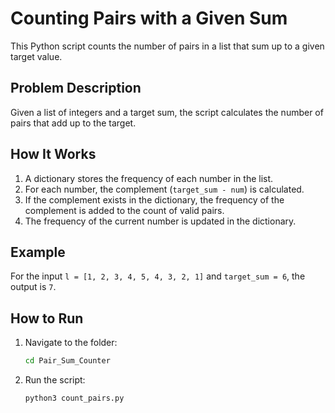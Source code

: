 # Counting Pairs with a Given Sum

This Python script counts the number of pairs in a list that sum up to a given target value.

## Problem Description

Given a list of integers and a target sum, the script calculates the number of pairs that add up to the target.

## How It Works

1. A dictionary stores the frequency of each number in the list.
2. For each number, the complement (`target_sum - num`) is calculated.
3. If the complement exists in the dictionary, the frequency of the complement is added to the count of valid pairs.
4. The frequency of the current number is updated in the dictionary.

## Example

For the input `l = [1, 2, 3, 4, 5, 4, 3, 2, 1]` and `target_sum = 6`, the output is `7`.

## How to Run

1. Navigate to the folder:
   ```bash
   cd Pair_Sum_Counter
   ```
2. Run the script:
   ```bash
   python3 count_pairs.py
   ```
